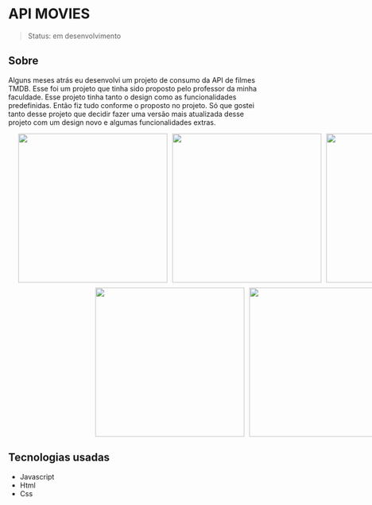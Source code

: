 # API MOVIES

> Status: em desenvolvimento


## Sobre
Alguns meses atrás eu desenvolvi um projeto de consumo da API de filmes TMDB. Esse foi um projeto que tinha sido proposto pelo professor da minha faculdade. Esse projeto tinha tanto o design como as funcionalidades predefinidas. Então fiz tudo conforme o proposto no projeto. Só que gostei tanto desse projeto que decidir fazer uma versão mais atualizada desse projeto com um design novo e algumas funcionalidades extras.

<div style="width:100vw;display:flex;justify-content:center; gap:10px;flex-wrap:wrap;">
  
<img style="width:300px;"  src="https://github.com/GabryelSilvah/API_MOVIES/assets/139282381/aa47cd57-4530-43e6-a593-5cdc3af485d1">
  <img style="width:300px" src="https://github.com/GabryelSilvah/API_MOVIES/assets/139282381/e6853b71-20d5-4d70-a1cb-0a8245727f09">

  <img style="width:300px" src="https://github.com/GabryelSilvah/API_MOVIES/assets/139282381/a02b45f4-7659-4c81-8d35-5b8e46475778">

 <img style="width:300px" src="https://github.com/GabryelSilvah/API_MOVIES/assets/139282381/0ec64a21-6331-4a12-8b20-405fb70e4748">

 <img style="width:300px" src="https://github.com/GabryelSilvah/API_MOVIES/assets/139282381/fbaa3d88-c847-461c-be67-522d699b1232">
</div>

## Tecnologias usadas
- Javascript
- Html
- Css
